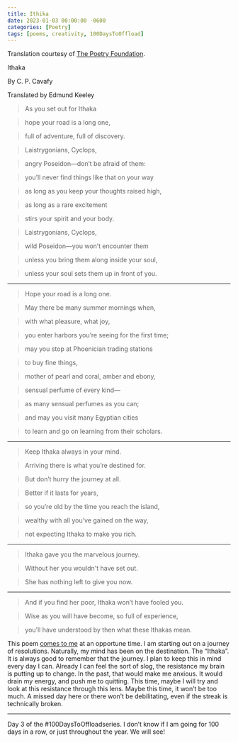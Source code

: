 ```yaml
---
title: Ithika
date: 2023-01-03 00:00:00 -0600
categories: [Poetry]
tags: [poems, creativity, 100DaysToOffload]
---
```


Translation courtesy of [The Poetry Foundation](https://www.poetryfoundation.org/poems/51296/ithaka-56d22eef917ec).

Ithaka

By C. P. Cavafy

Translated by Edmund Keeley

> As you set out for Ithaka

> hope your road is a long one,

> full of adventure, full of discovery.

> Laistrygonians, Cyclops,

> angry Poseidon—don’t be afraid of them:

> you’ll never find things like that on your way

> as long as you keep your thoughts raised high,

> as long as a rare excitement

> stirs your spirit and your body.

> Laistrygonians, Cyclops,

> wild Poseidon—you won’t encounter them

> unless you bring them along inside your soul,

> unless your soul sets them up in front of you.

---

> Hope your road is a long one.

> May there be many summer mornings when,

> with what pleasure, what joy,

> you enter harbors you’re seeing for the first time;

> may you stop at Phoenician trading stations

> to buy fine things,

> mother of pearl and coral, amber and ebony,

> sensual perfume of every kind—

> as many sensual perfumes as you can;

> and may you visit many Egyptian cities

> to learn and go on learning from their scholars.

---

> Keep Ithaka always in your mind.

> Arriving there is what you’re destined for.

> But don’t hurry the journey at all.

> Better if it lasts for years,

> so you’re old by the time you reach the island,

> wealthy with all you’ve gained on the way,

> not expecting Ithaka to make you rich.

---

> Ithaka gave you the marvelous journey.

> Without her you wouldn't have set out.

> She has nothing left to give you now.

---

> And if you find her poor, Ithaka won’t have fooled you.

> Wise as you will have become, so full of experience,

> you’ll have understood by then what these Ithakas mean.

This poem [comes to me](https://www.youtube.com/watch?v=SUPlNxhOvMI) at an opportune time. I am starting out on a journey of resolutions. Naturally, my mind has been on the destination. The “Ithaka”. It is always good to remember that the journey. I plan to keep this in mind every day I can. Already I can feel the sort of slog, the resistance my brain is putting up to change. In the past, that would make me anxious. It would drain my energy, and push me to quitting. This time, maybe I will try and look at this resistance through this lens. Maybe this time, it won’t be too much. A missed day here or there won’t be debilitating, even if the streak is technically broken.

---

Day 3 of the #100DaysToOffloadseries. I don’t know if I am going for 100 days in a row, or just throughout the year. We will see!